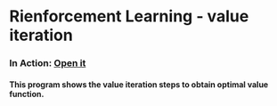 # Rienforcement Learning - value iteration

### In Action: [Open it](https://sc0d3r.github.io/RL-value-iteration/)

#### This program shows the value iteration steps to obtain optimal value function.
